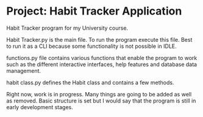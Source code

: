 # Project: Habit Tracker Application
Habit Tracker program for my University course.

Habit Tracker.py is the main file. To run the program execute this file. Best to run it as a CLI because some functionality is not possible in IDLE.

functions.py file contains various functions that enable the program to work such as the different interactive interfaces, help features and database data management.

habit class.py defines the Habit class and contains a few methods.

Right now, work is in progress. Many things are going to be added as well as removed. Basic structure is set but I would say that the program is still in early development stages.
